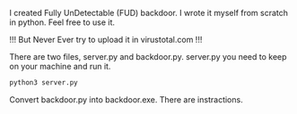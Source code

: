 I created Fully UnDetectable (FUD) backdoor.
I wrote it myself from scratch in python.
Feel free to use it.

!!! But Never Ever try to upload it in virustotal.com !!!

There are two files, server.py and backdoor.py. server.py you need to keep on your machine and run it.

```python
python3 server.py
```
Convert backdoor.py into backdoor.exe. 
There are instractions.

```

